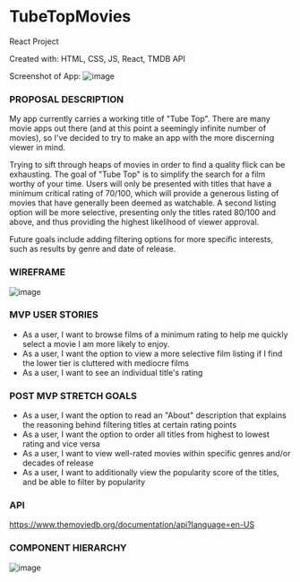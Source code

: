 # TubeTopMovies
React Project

Created with: HTML, CSS, JS, React, TMDB API

Screenshot of App:
![image](https://user-images.githubusercontent.com/62805525/151239354-66227d2c-c86b-481a-81d3-9242397c650b.png)


### PROPOSAL DESCRIPTION

My app currently carries a working title of "Tube Top".  There are many movie apps out there (and at this point a seemingly infinite number of movies), so I've decided to try to make an app with the more discerning viewer in mind.  

Trying to sift through heaps of movies in order to find a quality flick can be exhausting.  The goal of "Tube Top" is to simplify the search for a film worthy of your time.  Users will only be presented with titles that have a minimum critical rating of 70/100, which will provide a generous listing of movies that have generally been deemed as watchable.  A second listing option will be more selective, presenting only the titles rated 80/100 and above, and thus providing the highest likelihood of viewer approval.

Future goals include adding filtering options for more specific interests, such as results by genre and date of release.


### WIREFRAME

![image](https://user-images.githubusercontent.com/62805525/150449367-81e1bee5-d306-4f6b-b4b9-8eb304c461dd.png)

### MVP USER STORIES

* As a user, I want to browse films of a minimum rating to help me quickly select a movie I am more likely to enjoy.  
* As a user, I want the option to view a more selective film listing if I find the lower tier is cluttered with mediocre films
* As a user, I want to see an individual title's rating

### POST MVP STRETCH GOALS

* As a user, I want the option to read an "About" description that explains the reasoning behind filtering titles at certain rating points
* As a user, I want the option to order all titles from highest to lowest rating and vice versa
* As a user, I want to view well-rated movies within specific genres and/or decades of release
* As a user, I want to additionally view the popularity score of the titles, and be able to filter by popularity


### API

https://www.themoviedb.org/documentation/api?language=en-US


### COMPONENT HIERARCHY

![image](https://user-images.githubusercontent.com/62805525/150451903-e3f17b3f-7edc-40bc-8c6b-8bc7c886e06e.png)


